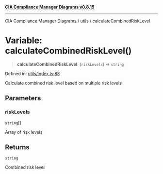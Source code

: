 [**CIA Compliance Manager Diagrams v0.8.15**](../../README.md)

***

[CIA Compliance Manager Diagrams](../../modules.md) / [utils](../README.md) / calculateCombinedRiskLevel

# Variable: calculateCombinedRiskLevel()

> **calculateCombinedRiskLevel**: (`riskLevels`) => `string`

Defined in: [utils/index.ts:88](https://github.com/Hack23/cia-compliance-manager/blob/50a3bb1fa64948444e36c06fee075b5043350db0/src/utils/index.ts#L88)

Calculate combined risk level based on multiple risk levels

## Parameters

### riskLevels

`string`[]

Array of risk levels

## Returns

`string`

Combined risk level
